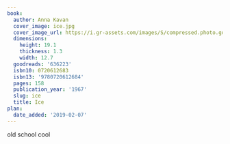 ```yaml
---
book:
  author: Anna Kavan
  cover_image: ice.jpg
  cover_image_url: https://i.gr-assets.com/images/S/compressed.photo.goodreads.com/books/1328830578l/636223._SX98_.jpg
  dimensions:
    height: 19.1
    thickness: 1.3
    width: 12.7
  goodreads: '636223'
  isbn10: 0720612683
  isbn13: '9780720612684'
  pages: 158
  publication_year: '1967'
  slug: ice
  title: Ice
plan:
  date_added: '2019-02-07'
---
```


old school cool
